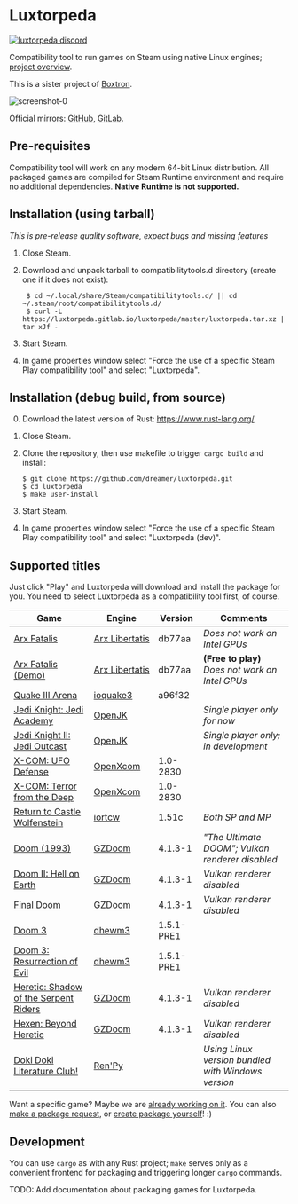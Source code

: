 # Luxtorpeda

[![luxtorpeda discord](https://img.shields.io/discord/514567252864008206.svg?label=discord)](https://discord.gg/8mFhUPX)

Compatibility tool to run games on Steam using native Linux engines; [project overview](https://github.com/dreamer/luxtorpeda/wiki).

This is a sister project of [Boxtron](https://github.com/dreamer/boxtron/).

![screenshot-0](https://user-images.githubusercontent.com/3967/61964568-7b674500-afce-11e9-9c42-ef6cc1b425b6.png)

Official mirrors:
[GitHub](https://github.com/dreamer/luxtorpeda),
[GitLab](https://gitlab.com/luxtorpeda/luxtorpeda).

## Pre-requisites

Compatibility tool will work on any modern 64-bit Linux distribution.
All packaged games are compiled for Steam Runtime environment and require no
additional dependencies. **Native Runtime is not supported.**

## Installation (using tarball)

*This is pre-release quality software, expect bugs and missing features*

1. Close Steam.
2. Download and unpack tarball to compatibilitytools.d directory (create one if it does not exist):

        $ cd ~/.local/share/Steam/compatibilitytools.d/ || cd ~/.steam/root/compatibilitytools.d/
        $ curl -L https://luxtorpeda.gitlab.io/luxtorpeda/master/luxtorpeda.tar.xz | tar xJf -

3. Start Steam.
4. In game properties window select "Force the use of a specific Steam Play
   compatibility tool" and select "Luxtorpeda".

## Installation (debug build, from source)

0. Download the latest version of Rust: https://www.rust-lang.org/
1. Close Steam.
2. Clone the repository, then use makefile to trigger `cargo build` and install:

       $ git clone https://github.com/dreamer/luxtorpeda.git
       $ cd luxtorpeda
       $ make user-install

3. Start Steam.
4. In game properties window select "Force the use of a specific Steam Play
   compatibility tool" and select "Luxtorpeda&nbsp;(dev)".

## Supported titles

Just click "Play" and Luxtorpeda will download and install the package for you.
You need to select Luxtorpeda as a compatibility tool first, of course.

| Game                                                                              | Engine                                             | Version    | Comments
|---                                                                                |---                                                 |---         |---
| [Arx Fatalis](https://store.steampowered.com/app/1700/)                           | [Arx&nbsp;Libertatis](https://arx-libertatis.org/) | db77aa     | *Does not work on Intel GPUs*
| [Arx Fatalis (Demo)](https://store.steampowered.com/app/1710/)                    | [Arx&nbsp;Libertatis](https://arx-libertatis.org/) | db77aa     | **(Free to play)** *Does not work on Intel GPUs*
| [Quake III Arena](https://store.steampowered.com/app/2200/)                       | [ioquake3](https://ioquake3.org/)                  | a96f32     |
| [Jedi Knight: Jedi Academy](https://store.steampowered.com/app/6020/)             | [OpenJK](https://github.com/JACoders/OpenJK)       |            | *Single player only for now*
| [Jedi Knight II: Jedi Outcast](https://store.steampowered.com/app/6030/)          | [OpenJK](https://github.com/JACoders/OpenJK)       |            | *Single player only; in development*
| [X-COM: UFO Defense](https://store.steampowered.com/app/7760/)                    | [OpenXcom](https://openxcom.org/)                  | 1.0-2830   |
| [X-COM: Terror from the Deep](https://store.steampowered.com/app/7650/)           | [OpenXcom](https://openxcom.org/)                  | 1.0-2830   |
| [Return to Castle Wolfenstein](https://store.steampowered.com/app/9010/)          | [iortcw](https://github.com/iortcw/iortcw)         | 1.51c      | *Both SP and MP*
| [Doom (1993)](https://store.steampowered.com/app/2280/)                           | [GZDoom](https://zdoom.org/)                       | 4.1.3-1    | *"The Ultimate DOOM"; Vulkan renderer disabled*
| [Doom II: Hell on Earth](https://store.steampowered.com/app/2300/)                | [GZDoom](https://zdoom.org/)                       | 4.1.3-1    | *Vulkan renderer disabled*
| [Final Doom](https://store.steampowered.com/app/2290/)                            | [GZDoom](https://zdoom.org/)                       | 4.1.3-1    | *Vulkan renderer disabled*
| [Doom 3](https://store.steampowered.com/app/9050/)                                | [dhewm3](https://dhewm3.org/)                      | 1.5.1-PRE1 |
| [Doom 3: Resurrection of Evil](https://store.steampowered.com/app/9070/)          | [dhewm3](https://dhewm3.org/)                      | 1.5.1-PRE1 |
| [Heretic: Shadow of the Serpent Riders](https://store.steampowered.com/app/2390/) | [GZDoom](https://zdoom.org/)                       | 4.1.3-1    | *Vulkan renderer disabled*
| [Hexen: Beyond Heretic](https://store.steampowered.com/app/2360/)                 | [GZDoom](https://zdoom.org/)                       | 4.1.3-1    | *Vulkan renderer disabled*
| [Doki Doki Literature Club!](https://store.steampowered.com/app/698780/)          | [Ren'Py](https://www.renpy.org/)                   |            | *Using Linux version bundled with Windows version*

Want a specific game? Maybe we are
[already working on it](https://github.com/dreamer/luxtorpeda/wiki/Game-engines#on-agenda-wip-and-supported-engines).
You can also
[make a package request](https://github.com/dreamer/luxtorpeda/issues/new),
or
[create package yourself](https://github.com/dreamer/luxtorpeda/wiki/Packaging-tutorial)! :)

## Development

You can use `cargo` as with any Rust project; `make` serves only as a convenient
frontend for packaging and triggering longer `cargo` commands.

TODO: Add documentation about packaging games for Luxtorpeda.
